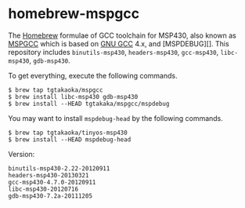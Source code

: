 homebrew-mspgcc
===============

The [Homebrew][] formulae of GCC toolchain for MSP430, also known as
[MSPGCC][] which is based on [GNU GCC][] 4.x, and [MSPDEBUG][]. This
repository includes `binutils-msp430`, `headers-msp430`, `gcc-msp430`,
`libc-msp430`, `gdb-msp430`.

To get everything, execute the following commands.

    $ brew tap tgtakaoka/mspgcc
    $ brew install libc-msp430 gdb-msp430
    $ brew install --HEAD tgtakaka/mspgcc/mspdebug

You may want to install `mspdebug-head` by the following commands.

    $ brew tap tgtakaoka/tinyos-msp430
    $ brew install --HEAD mspdebug-head

Version:

    binutils-msp430-2.22-20120911
    headers-msp430-20130321
    gcc-msp430-4.7.0-20120911
    libc-msp430-20120716
    gdb-msp430-7.2a-20111205

[Homebrew]: https://brew.sh/
[MSPGCC]: https://sourceforge.net/projects/mspgcc/
[GNU GCC]: https://gcc.gnu.org/
